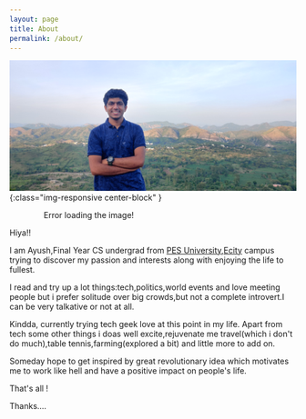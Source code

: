 ```yaml
---
layout: page
title: About
permalink: /about/
---
```



![](/assets/images/profile.jpg){:class="img-responsive center-block" }<br>
<div style="margin-left:60px"> 
Error loading the image!</div>

Hiya!!

I am Ayush,Final Year CS undergrad from [PES University,Ecity](https://pesitsouth.pes.edu/) campus trying to discover my passion and interests along with enjoying the life to fullest.

I read and try up a lot things:tech,politics,world events and  love meeting people but i prefer solitude over big crowds,but not  a complete introvert.I can be very talkative or not at all.

Kindda, currently trying tech geek love at this point in my life. Apart from tech some other things i doas well excite,rejuvenate me travel(which i don't do much),table tennis,farming(explored a bit) and little more to add on.

Someday hope to get inspired by great revolutionary idea which motivates me to work like hell and have a positive impact on people's life.

That's all !

Thanks....
